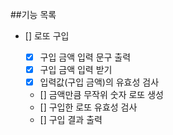 ##기능 목록

- [] 로또 구입

    - [x] 구입 금액 입력 문구 출력
    - [x] 구입 금액 입력 받기
    - [x] 입력값(구입 금액)의 유효성 검사
    - [] 금액만큼 무작위 숫자 로또 생성
    - [] 구입한 로또 유효성 검사
    - [] 구입 결과 출력
